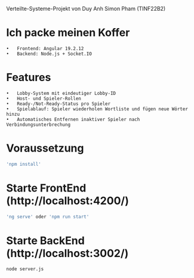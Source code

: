 Verteilte-Systeme-Projekt von Duy Anh Simon Pham (TINF22B2)

# Ich packe meinen Koffer
	•	Frontend: Angular 19.2.12
	•	Backend: Node.js + Socket.IO

# Features
	•	Lobby-System mit eindeutiger Lobby-ID
	•	Host- und Spieler-Rollen
	•	Ready-/Not-Ready-Status pro Spieler
	•	Spielablauf: Spieler wiederholen Wortliste und fügen neue Wörter hinzu
	•	Automatisches Entfernen inaktiver Spieler nach Verbindungsunterbrechung

# Voraussetzung
```bash
'npm install'
```

# Starte FrontEnd (http://localhost:4200/)
```bash
'ng serve' oder 'npm run start'
```

# Starte BackEnd (http://localhost:3002/)
```bash
node server.js
```
